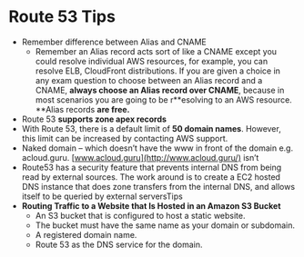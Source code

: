 # Route 53 Tips

* Remember difference between Alias and CNAME
  * Remember an Alias record acts sort of like a CNAME except you could resolve individual AWS resources, for example, you can resolve ELB, CloudFront distributions. If you are given a choice in any exam question to choose between an Alias record and a CNAME, **always choose an Alias record over CNAME**, because in most scenarios you are going to be r**esolving to an AWS resource. **Alias records **are free.**
* Route 53 **supports zone apex records**
* With Route 53, there is a default limit of **50 domain names**. However, this limit can be increased by contacting AWS support.
* Naked domain – which doesn’t have the www in front of the domain e.g. acloud.guru. [www.acloud.guru](http://www.acloud.guru/) isn’t
* Route53 has a security feature that prevents internal DNS from being read by external sources. The work around is to create a EC2 hosted DNS instance that does zone transfers from the internal DNS, and allows itself to be queried by external serversTips
* **Routing Traffic to a Website that Is Hosted in an Amazon S3 Bucket**
  * An S3 bucket that is configured to host a static website.
  * The bucket must have the same name as your domain or subdomain.
  * A registered domain name.
  * Route 53 as the DNS service for the domain.

